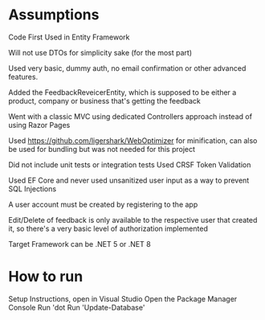 # Assumptions

Code First Used in Entity Framework

Will not use DTOs for simplicity sake (for the most part)

Used very basic, dummy auth, no email confirmation or other advanced features.

Added the FeedbackReveicerEntity, which is supposed to be either a product, company or business that's getting the feedback

Went with a classic MVC using dedicated Controllers approach instead of using Razor Pages

Used https://github.com/ligershark/WebOptimizer for minification, can also be used for bundling but was not needed for this project

Did not include unit tests or integration tests
Used CRSF Token Validation

Used EF Core and never used unsanitized user input as a way to prevent SQL Injections

A user account must be created by registering to the app

Edit/Delete of feedback is only available to the respective user that created it, so there's a very basic level of authorization implemented

Target Framework can be .NET 5 or .NET 8


# How to run
Setup Instructions, open in Visual Studio
Open the Package Manager Console
Run 'dot
Run 'Update-Database'

